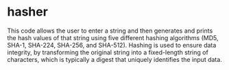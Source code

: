 # hasher
This code allows the user to enter a string and then generates and prints the hash values of that string using five different hashing algorithms (MD5, SHA-1, SHA-224, SHA-256, and SHA-512). Hashing is used to ensure data integrity, by transforming the original string into a fixed-length string of characters, which is typically a digest that uniquely identifies the input data.
